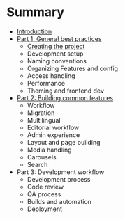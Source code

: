 # Summary

* [Introduction](README.md)
* [Part 1: General best practices](part-1-general-best-practices.md)
    * [Creating the project](creating-the-project.md)
    * Development setup
    * Naming conventions
    * Organizing Features and config
    * Access handling
    * Performance
    * Theming and frontend dev
* [Part 2: Building common features](part-2-building-common-features.md)
    * Workflow
    * Migration
    * Multilingual
    * Editorial workflow
    * Admin experience
    * Layout and page building
    * Media handling
    * Carousels
    * Search
* Part 3: Development workflow
    * Development process
    * Code review
    * QA process
    * Builds and automation
    * Deployment

